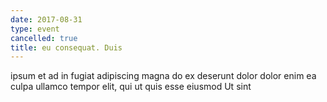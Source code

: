 ```yaml
---
date: 2017-08-31
type: event
cancelled: true
title: eu consequat. Duis
---
```

ipsum et ad in fugiat adipiscing magna do ex deserunt dolor dolor enim ea culpa ullamco tempor elit, qui ut quis esse eiusmod Ut sint